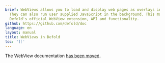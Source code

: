 ```yaml
---
brief: WebViews allows you to load and display web pages as overlays in your games.
  They can also run user supplied JavaScript in the background. This manual explains
  Defold's official WebView extension, API and functionality.
github: https://github.com/defold/doc
language: en
layout: manual
title: WebViews in Defold
toc: '[]'
---
```


The WebView documentation [has been moved](/extension-webview).